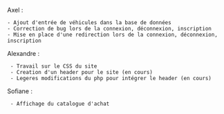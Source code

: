 
  Axel :
  
    - Ajout d'entrée de véhicules dans la base de données
    - Correction de bug lors de la connexion, déconnexion, inscription
    - Mise en place d'une redirection lors de la connexion, déconnexion, inscription
    
  Alexandre :
  
     - Travail sur le CSS du site
     - Creation d'un header pour le site (en cours)
     - Legeres modifications du php pour intégrer le header (en cours)
     
  Sofiane :
  
     - Affichage du catalogue d'achat
     
    
